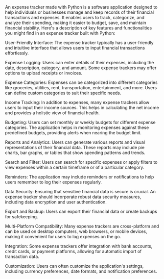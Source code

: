An expense tracker made with Python is a software application designed to help individuals or businesses manage and keep records of their financial transactions and expenses. It enables users to track, categorize, and analyze their spending, making it easier to budget, save, and maintain financial stability. Here's a description of key features and functionalities you might find in an expense tracker built with Python:

User-Friendly Interface: The expense tracker typically has a user-friendly and intuitive interface that allows users to input financial transactions effortlessly.

Expense Logging: Users can enter details of their expenses, including the date, description, category, and amount. Some expense trackers may offer options to upload receipts or invoices.

Expense Categories: Expenses can be categorized into different categories like groceries, utilities, rent, transportation, entertainment, and more. Users can define custom categories to suit their specific needs.

Income Tracking: In addition to expenses, many expense trackers allow users to input their income sources. This helps in calculating the net income and provides a holistic view of financial health.

Budgeting: Users can set monthly or weekly budgets for different expense categories. The application helps in monitoring expenses against these predefined budgets, providing alerts when nearing the budget limit.

Reports and Analytics: Users can generate various reports and visual representations of their financial data. These reports may include pie charts, bar graphs, or tables that show spending patterns and trends.

Search and Filter: Users can search for specific expenses or apply filters to view expenses within a certain timeframe or of a particular category.

Reminders: The application may include reminders or notifications to help users remember to log their expenses regularly.

Data Security: Ensuring that sensitive financial data is secure is crucial. An expense tracker should incorporate robust data security measures, including data encryption and user authentication.

Export and Backup: Users can export their financial data or create backups for safekeeping.

Multi-Platform Compatibility: Many expense trackers are cross-platform and can be used on desktop computers, web browsers, or mobile devices, making it convenient for users to log expenses on the go.

Integration: Some expense trackers offer integration with bank accounts, credit cards, or payment platforms, allowing for automatic import of transaction data.

Customization: Users can often customize the application's settings, including currency preferences, date formats, and notification preferences.
